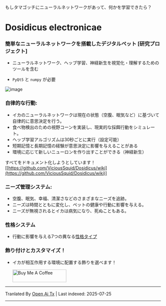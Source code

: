 もしタマゴッチにニューラルネットワークがあって、何かを学習できたら？
# Dosidicus electronicae
### 簡単なニューラルネットワークを搭載したデジタルペット [研究プロジェクト]
* ニューラルネットワーク、ヘッブ学習、神経新生を視覚化・理解するためのツールを含む

* `PyQt5` と `numpy` が必要



![image](https://github.com/user-attachments/assets/5a6449c8-e138-42aa-9acf-d9bd9b46d6e4)



### 自律的な行動:

* イカのニューラルネットワークは現在の状態（空腹、眠気など）に基づいて自律的に意思決定を行う。
* 食べ物検出のための視野コーンを実装し、現実的な採餌行動をシミュレート。
* ヘッブ学習アルゴリズムは30秒ごとに実行（設定可能）
* 短期記憶と長期記憶の経験が意思決定に影響を与えることがある
* 環境に応じて新しいニューロンを作り出すことができる（神経新生）

すべてをドキュメント化しようとしています！
[[https://github.com/ViciousSquid/Dosidicus/wiki](https://github.com/ViciousSquid/Dosidicus/wiki)]

### ニーズ管理システム:

* 空腹、眠気、幸福、清潔さなどのさまざまなニーズを追跡。
* ニーズは時間とともに変化し、ペットの健康や行動に影響を与える。
* ニーズが無視されるとイカは病気になり、死ぬこともある。

### 性格システム

* 行動に影響を与える7つの異なる[性格タイプ](https://github.com/ViciousSquid/Dosidicus/blob/main/Docs/Personalities.md)

### 飾り付けとカスタマイズ！

* イカが相互作用する環境に配置する飾りを選べます！


  <a href="https://www.buymeacoffee.com/vicioussquid" target="_blank"><img src="https://cdn.buymeacoffee.com/buttons/default-orange.png" alt="Buy Me A Coffee" height="41" width="174"></a>


---

Tranlated By [Open Ai Tx](https://github.com/OpenAiTx/OpenAiTx) | Last indexed: 2025-07-25

---